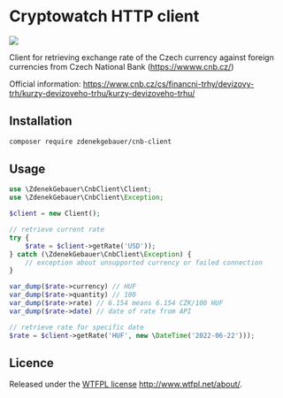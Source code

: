 # Cryptowatch HTTP client 

![](https://github.com/zdenekgebauer/cnb-client/workflows/build/badge.svg)

Client for retrieving  exchange rate of the Czech currency against foreign currencies from Czech National Bank (https://wwww.cnb.cz/)

Official information: https://www.cnb.cz/cs/financni-trhy/devizovy-trh/kurzy-devizoveho-trhu/kurzy-devizoveho-trhu/

## Installation
```bash
composer require zdenekgebauer/cnb-client
````

## Usage
```php
use \ZdenekGebauer\CnbClient\Client;
use \ZdenekGebauer\CnbClient\Exception;

$client = new Client(); 

// retrieve current rate
try { 
    $rate = $client->getRate('USD'));
} catch (\ZdenekGebauer\CnbClient\Exception) {
    // exception about unsupported currency or failed connection
}

var_dump($rate->currency) // HUF
var_dump($rate->quantity) // 100 
var_dump($rate->rate) // 6.154 means 6.154 CZK/100 HUF  
var_dump($rate->date) // date of rate from API  

// retrieve rate for specific date
$rate = $client->getRate('HUF', new \DateTime('2022-06-22')));
```

## Licence
Released under the [WTFPL license](copying.txt) http://www.wtfpl.net/about/.

